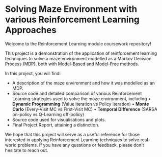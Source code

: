 # Solving Maze Environment with various Reinforcement Learning Approaches
Welcome to the Reinforcement Learning module coursework repository!

This project is a demonstration of the application of reinforcement learning techniques to solve a maze environment modelled as a Markov Decision Process (MDP), both with Model-Based and Model-Free methods.

In this project, you will find:

  - A description of the maze environment and how it was modelled as an MDP.
  - Source code and detailed comparison of various Reinforcement Learning strategies used to solve the maze environment, including 
        • **Dynamic Programming** (Value iteration vs Policy Iteration) 
        • **Monte Carlo** (Every-Visit MC vs First-Visit MC)
        • **Temporal Difference** (SARSA on-policy vs Q-Learning off-policy)
  -  Source code used for visualisations and plots.
  -  Final Project Report, attaining a distinction.

We hope that this project will serve as a useful reference for those interested in applying Reinforcement Learning techniques to solve real-world problems. If you have any questions or feedback, please don't hesitate to reach out.




